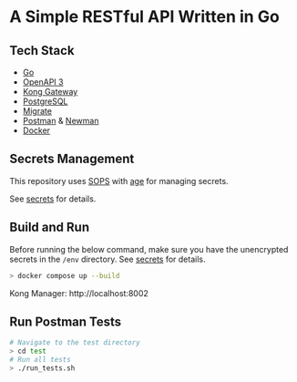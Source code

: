 # A Simple RESTful API Written in Go

## Tech Stack

- [Go](https://go.dev/)
- [OpenAPI 3](https://www.openapis.org/)
- [Kong Gateway](https://konghq.com/kong/)
- [PostgreSQL](https://www.postgresql.org/)
- [Migrate](https://github.com/golang-migrate/migrate)
- [Postman](https://www.postman.com/) & [Newman](https://www.npmjs.com/package/newman)
- [Docker](https://www.docker.com/)

## Secrets Management

This repository uses [SOPS](https://github.com/mozilla/sops) with [age](https://github.com/mozilla/sops#encrypting-using-age) for managing secrets.

See [secrets](secrets/) for details.

## Build and Run

Before running the below command, make sure you have the unencrypted secrets in the `/env` directory. See [secrets](secrets/) for details.

```bash
> docker compose up --build
```

Kong Manager: http://localhost:8002

## Run Postman Tests

```bash
# Navigate to the test directory
> cd test
# Run all tests
> ./run_tests.sh
```

